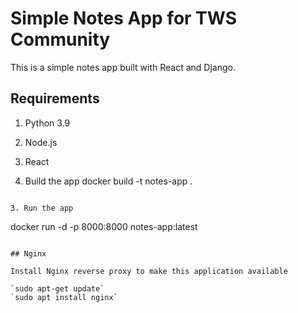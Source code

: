 # Simple Notes App for TWS Community
This is a simple notes app built with React and Django.

## Requirements
1. Python 3.9
2. Node.js
3. React

2. Build the app
docker build -t notes-app .
```

3. Run the app
```
docker run -d -p 8000:8000 notes-app:latest
```

## Nginx

Install Nginx reverse proxy to make this application available

`sudo apt-get update`
`sudo apt install nginx`
